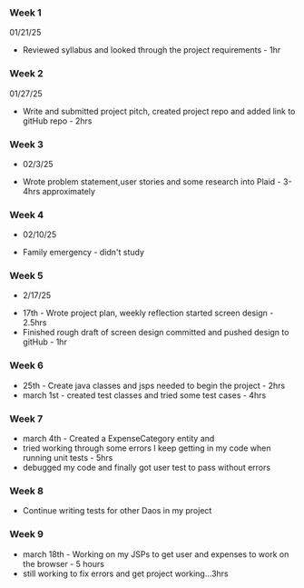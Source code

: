 ### Week 1
01/21/25
* Reviewed syllabus and looked through the project requirements - 1hr


### Week 2
01/27/25
* Write and submitted project pitch, created project repo and added link to gitHub repo - 2hrs

### Week 3
- 02/3/25
* Wrote problem statement,user stories and some research into Plaid - 3-4hrs approximately

### Week 4
- 02/10/25
* Family emergency - didn't study

### Week 5
- 2/17/25
* 17th - Wrote project plan, weekly reflection started screen design - 2.5hrs
* Finished rough draft of screen design committed and pushed design to gitHub - 1hr

### Week 6
* 25th - Create java classes and jsps needed to begin the project - 2hrs
* march 1st - created test classes and tried some test cases - 4hrs

### Week 7
* march 4th - Created a ExpenseCategory entity and
* tried working through some errors I keep getting in my code when running unit tests - 5hrs
* debugged my code and finally got user test to pass without errors

### Week 8
- Continue writing tests for other Daos in my project

### Week 9
* march 18th - Working on my JSPs to get user and expenses to work on the browser - 5 hours
* still working to fix errors and get project working...3hrs